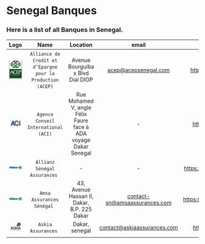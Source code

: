 # Senegal Banques
### Here is a list of all Banques in Senegal.

|              Logo              |                            Name                             |                             Location                             |             email             |               website               |             phone              |
|:------------------------------:|:-----------------------------------------------------------:|:----------------------------------------------------------------:|:-----------------------------:|:-----------------------------------:|:------------------------------:|
|   ![img.png](assets/img.png)   | `Alliance de Credit et d’Epargne pour la Production (ACEP)` |                Avenue Bourguiba x Blvd Dial DIOP                 |     acep@acepsenegal.com      |     http://www.acepsenegal.com/     | 221338697550/65 - 221338252935 |
| ![img_1.png](assets/img_1.png) |            `Agence Conseil International (ACI)`             | Rue Mohamed V, angle Félix Faure face à ADA voyage Dakar Senegal |               -               |     https://aci-assurances.com/     |          221338220717          |
| ![img_2.png](assets/img_2.png) |                `Allianz Sénégal Assurances `                |                                -                                 |               -               | https://www.allianz.sn/contact.html |               -                |
| ![img_2.png](assets/img_2.png) |                 `Amsa Assurances Sénégal `                  |           43, Avenue Hassan II, Dakar, B.P. 225 Dakar            | contact-sn@amsaassurances.com |  https://amsaassurances.com/web3/   |  221338393600 - 221338393601   |
| ![img.png]( assets/img_3.png)  |                     `Askia Assurances `                     |                          Dakar, senegal                          | contact@askiaassurances.com   |    https://askiaassurances.net/     |  221338894041  - 221776692222  |
|                                |                                                             |                                                                  |                               |                                     |                                |
